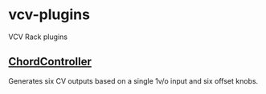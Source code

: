 # vcv-plugins
VCV Rack plugins

## [ChordController](https://github.com/wilsontr/vcv-plugins/tree/master/ChordController)

Generates six CV outputs based on a single 1v/o input and six offset knobs.
